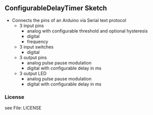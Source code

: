 ## ConfigurableDelayTimer Sketch 
  
- Connects the pins of an Arduino via Serial text protocol
  - 3 input pins 
    - analog with configurable threshold and optional hysteresis
    - digital
    - frequency
  - 3 input switches 
    - digital
  - 3 output pins 
    - analog pulse pause modulation
    - digital with configurable delay in ms
  - 3 output LED 
    - analog pulse pause modulation
    - digital with configurable delay in ms

### License 

see File: LICENSE
